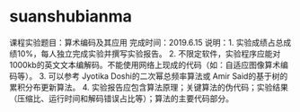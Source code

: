 # suanshubianma
课程实验题目：算术编码及其应用
完成时间：2019.6.15
说明：1. 实验成绩占总成绩10%，每人独立完成实验并撰写实验报告。
      2. 不限定软件，实验程序应能对1000kb的英文文本编解码。不能使用网络上现成的代码（如：自适应图像算术编码等）。
      3. 可以参考 Jyotika Doshi的二次幂总频率算法或 Amir Said的基于树的累积分布更新算法。
      4. 实验报告应包含算法原理；关键算法的伪代码；实验结果（压缩比、运行时间和解码错误占比等）；算法的主要代码部分。
